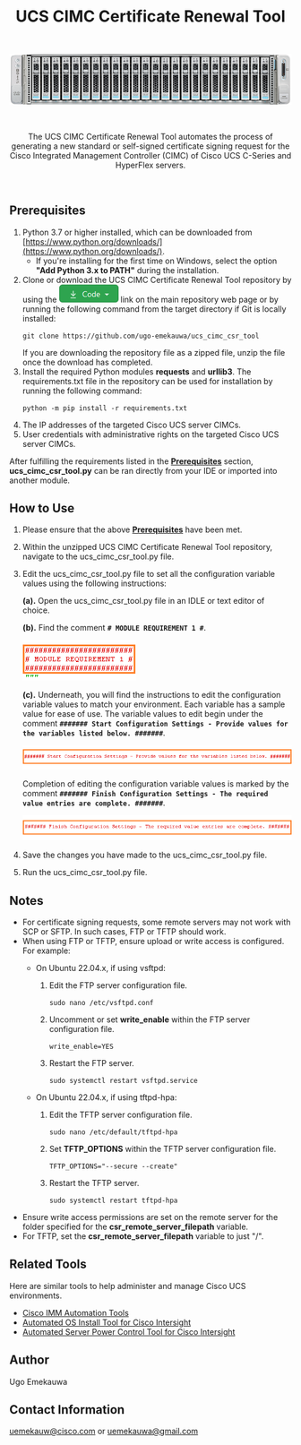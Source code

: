 <h1 align="center">UCS CIMC Certificate Renewal Tool</h1>

<br>
<p align="center">
  <img alt="UCS CIMC Certificate Renewal Tool Title Image" title="UCS CIMC Certificate Renewal Tool" src="./assets/UCS_CIMC_Certificate_Renewal_Tool_Title_Graphic.png">
</p>  
<br>
<p align="center">
  The UCS CIMC Certificate Renewal Tool automates the process of generating a new standard or self-signed certificate signing request for the Cisco Integrated Management Controller (CIMC) of Cisco UCS C-Series and HyperFlex servers.
</p>
<br>

## Prerequisites
1. Python 3.7 or higher installed, which can be downloaded from [https://www.python.org/downloads/](https://www.python.org/downloads/).
    - If you're installing for the first time on Windows, select the option **"Add Python 3.x to PATH"** during the installation.
2. Clone or download the UCS CIMC Certificate Renewal Tool repository by using the ![GitHub Code Button](./assets/GitHub_Code_Button.png "GitHub Code Button") link on the main repository web page or by running the following command from the target directory if Git is locally installed:
    ```
    git clone https://github.com/ugo-emekauwa/ucs_cimc_csr_tool
    ```
   If you are downloading the repository file as a zipped file, unzip the file once the download has completed.
3. Install the required Python modules **requests** and **urllib3**. The requirements.txt file in the repository can be used for installation by running the following command:
    ```
    python -m pip install -r requirements.txt
    ```
4. The IP addresses of the targeted Cisco UCS server CIMCs.
5. User credentials with administrative rights on the targeted Cisco UCS server CIMCs.

After fulfilling the requirements listed in the [**Prerequisites**](https://github.com/ugo-emekauwa/ucs_cimc_csr_tool#prerequisites) section, **ucs_cimc_csr_tool.py** can be ran directly from your IDE or imported into another module.

## How to Use
1. Please ensure that the above [**Prerequisites**](https://github.com/ugo-emekauwa/ucs_cimc_csr_tool#prerequisites) have been met.
2. Within the unzipped UCS CIMC Certificate Renewal Tool repository, navigate to the ucs_cimc_csr_tool.py file.
3. Edit the ucs_cimc_csr_tool.py file to set all the configuration variable values using the following instructions:

    **(a).** Open the ucs_cimc_csr_tool.py file in an IDLE or text editor of choice.

    **(b).** Find the comment **`# MODULE REQUIREMENT 1 #`**.
    
      ![Figure 1 - MODULE REQUIREMENT 1 location](./assets/Figure_1_MODULE_REQUIREMENT_1_location.png "Figure 1 - MODULE REQUIREMENT 1 location")
      
    **(c).** Underneath, you will find the instructions to edit the configuration variable values to match your environment. Each variable has a sample value for ease of use. The variable values to edit begin under the comment **`####### Start Configuration Settings - Provide values for the variables listed below. #######`**.
      
      ![Figure 2 - Start Configuration Settings location](./assets/Figure_2_Start_Configuration_Settings_location.png "Figure 2 - Start Configuration Settings location")
   
    Completion of editing the configuration variable values is marked by the comment **`####### Finish Configuration Settings - The required value entries are complete. #######`**.
      
      ![Figure 3 - Finish Configuration Settings location](./assets/Figure_3_Finish_Configuration_Settings_location.png "Figure 3 - Finish Configuration Settings location")
6. Save the changes you have made to the ucs_cimc_csr_tool.py file.
7. Run the ucs_cimc_csr_tool.py file.

## Notes
- For certificate signing requests, some remote servers may not work with SCP or SFTP. In such cases, FTP or TFTP should work.
- When using FTP or TFTP, ensure upload or write access is configured. For example:
  - On Ubuntu 22.04.x, if using vsftpd:
    1. Edit the FTP server configuration file.
       ```
       sudo nano /etc/vsftpd.conf
       ```
    2. Uncomment or set **write_enable** within the FTP server configuration file.
       ```
       write_enable=YES
       ```
    3. Restart the FTP server.
       ```
       sudo systemctl restart vsftpd.service
       ```
       
  - On Ubuntu 22.04.x, if using tftpd-hpa:
    1. Edit the TFTP server configuration file.
       ```
       sudo nano /etc/default/tftpd-hpa
       ```
    2. Set **TFTP_OPTIONS** within the TFTP server configuration file.
       ```
       TFTP_OPTIONS="--secure --create"
       ```
    3. Restart the TFTP server.
       ```
       sudo systemctl restart tftpd-hpa
       ```
- Ensure write access permissions are set on the remote server for the folder specified for the **csr_remote_server_filepath** variable.
- For TFTP, set the **csr_remote_server_filepath** variable to just "/".

## Related Tools
Here are similar tools to help administer and manage Cisco UCS environments.
- [Cisco IMM Automation Tools](https://github.com/ugo-emekauwa/cisco-imm-automation-tools)
- [Automated OS Install Tool for Cisco Intersight](https://github.com/ugo-emekauwa/intersight-os-installer)
- [Automated Server Power Control Tool for Cisco Intersight](https://github.com/ugo-emekauwa/intersight-server-power-control)

## Author
Ugo Emekauwa

## Contact Information
uemekauw@cisco.com or uemekauwa@gmail.com
